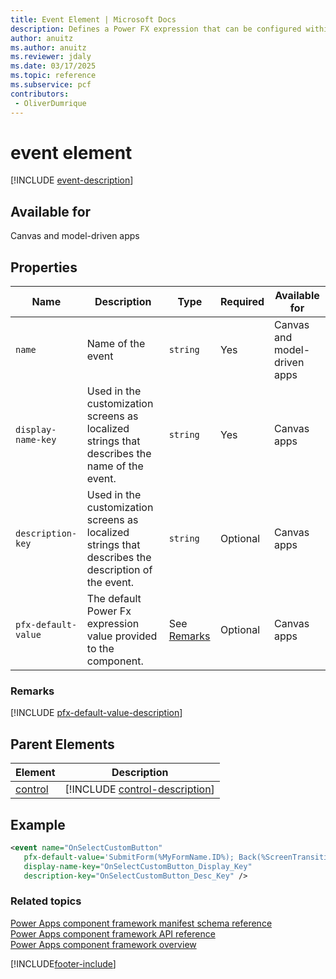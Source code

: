 ```yaml
---
title: Event Element | Microsoft Docs
description: Defines a Power FX expression that can be configured within Power Apps Studio, then triggered within the component code.
author: anuitz
ms.author: anuitz
ms.reviewer: jdaly
ms.date: 03/17/2025
ms.topic: reference
ms.subservice: pcf
contributors:
 - OliverDumrique
---
```


# event element

[!INCLUDE [event-description](includes/event-description.md)]

## Available for

Canvas and model-driven apps

## Properties

|Name |Description |Type |Required | Available for|
|------|------|------|-------|------------|
|`name` |Name of the event |`string` |Yes |Canvas and model-driven apps|
|`display-name-key` |Used in the customization screens as localized strings that describes the name of the event. |`string` |Yes |Canvas apps|
|`description-key` |Used in the customization screens as localized strings that describes the description of the event. |`string` |Optional |Canvas apps|
|`pfx-default-value` |The default Power Fx expression value provided to the component. |See [Remarks](#remarks) |Optional |Canvas apps|

### Remarks

[!INCLUDE [pfx-default-value-description](includes/pfx-default-value-description.md)]

## Parent Elements

|Element|Description|
|--|--|
|[control](control.md)|[!INCLUDE [control-description](includes/control-description.md)]|

## Example

```xml
<event name="OnSelectCustomButton"
   pfx-default-value='SubmitForm(%MyFormName.ID%); Back(%ScreenTransition.RESERVED%.Cover)'
   display-name-key="OnSelectCustomButton_Display_Key"
   description-key="OnSelectCustomButton_Desc_Key" />
```

### Related topics

[Power Apps component framework manifest schema reference](index.md)   
[Power Apps component framework API reference](../reference/index.md)   
[Power Apps component framework overview](../overview.md)

[!INCLUDE[footer-include](../../../includes/footer-banner.md)]
